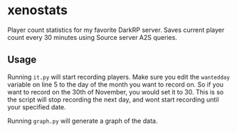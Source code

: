 # xenostats
Player count statistics for my favorite DarkRP server. Saves current player count every 30 minutes using Source server A2S queries. 

## Usage
Running `it.py` will start recording players.
Make sure you edit the `wantedday` variable on line 5 to the day of the month you want to record on. So if you want to record on the 30th of November, you would set it to 30.
This is so the script will stop recording the next day, and wont start recording until your specified date.

Running `graph.py` will generate a graph of the data. 
